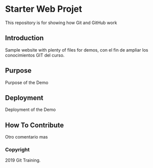 # Starter Web Projet

This repository is for showing how Git and GitHub work

## Introduction

Sample website with plenty of files for demos, con el fin de ampliar los conocimientos GIT del curso.

## Purpose

Purpose of the Demo

## Deployment

Deployment of the Demo

## How To Contribute 

Otro comentario mas

### Copyright

2019 Git Training.